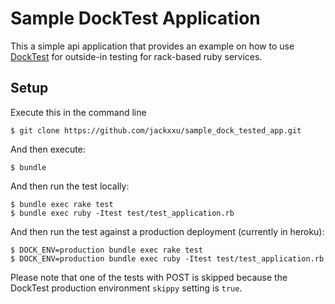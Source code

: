 # Sample DockTest Application

This a simple api application that provides an example on how to use [DockTest] for outside-in testing for rack-based ruby services.


## Setup

Execute this in the command line

    $ git clone https://github.com/jackxxu/sample_dock_tested_app.git

And then execute:

    $ bundle

And then run the test locally:

    $ bundle exec rake test
    $ bundle exec ruby -Itest test/test_application.rb

And then run the test against a production deployment (currently in heroku):

    $ DOCK_ENV=production bundle exec rake test
    $ DOCK_ENV=production bundle exec ruby -Itest test/test_application.rb

Please note that one of the tests with POST is skipped because the DockTest production environment `skippy` setting is `true`.

[DockTest]: https://github.com/jackxxu/dock_test
